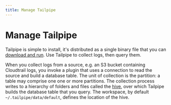 ```yaml
---
title: Manage Tailpipe
---
```


# Manage Tailpipe

Tailpipe is simple to install, it's distributed as a single binary file that you can [download and run](/downloads). Use Tailpipe to collect logs, then query them. 

When you collect logs from a source, e.g. an S3 bucket containing Cloudtrail logs, you invoke a plugin that uses a connection to read the source and build a database table. The unit of collection is the partition:  a table may comprise one one or more partitions. The collection process writes to a hierarchy of folders and files called the [hive](/docs/manage/hive.md), over which Tailpipe builds the database table that you query. The workspace, by default `~/.tailpipe/data/default`, defines the location of the hive.




